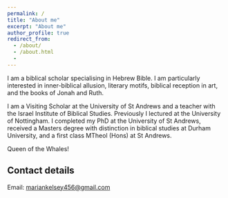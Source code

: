 ```yaml
---
permalink: /
title: "About me"
excerpt: "About me"
author_profile: true
redirect_from:
  - /about/
  - /about.html
  -
---
```


I am a biblical scholar specialising in Hebrew Bible. I am particularly interested in inner-biblical allusion, literary motifs, biblical reception in art, and the books of Jonah and Ruth.

I am a Visiting Scholar at the University of St Andrews and a teacher with the Israel Institute of Biblical Studies. Previously I lectured at the University of Nottingham. I completed my PhD at the University of St Andrews, received a Masters degree with distinction in biblical studies at Durham University, and a first class MTheol (Hons) at St Andrews.

Queen of the Whales!

## Contact details

Email: mariankelsey456@gmail.com
